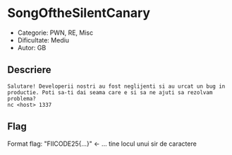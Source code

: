 # SongOftheSilentCanary

- Categorie: PWN, RE, Misc
- Dificultate: Mediu
- Autor: GB

## Descriere
```
Salutare! Developerii nostri au fost neglijenti si au urcat un bug in productie. Poti sa-ti dai seama care e si sa ne ajuti sa rezolvam problema?
nc <host> 1337

```

## Flag
Format flag: "FIICODE25{...}" <- ... tine locul unui sir de caractere